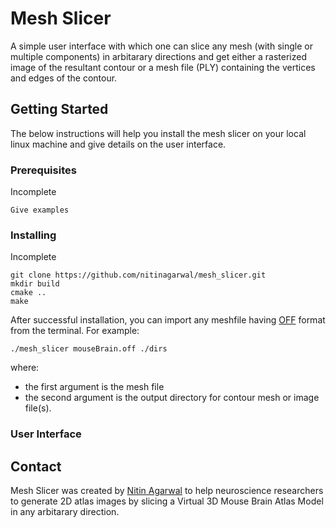 # Mesh Slicer

A simple user interface with which one can slice any mesh (with single or multiple components) in arbitarary directions and get either a rasterized image of the resultant contour or a mesh file (PLY) containing the vertices and edges of the contour.  

## Getting Started

The below instructions will help you install the mesh slicer on your local linux machine and give details on the user interface.

### Prerequisites

Incomplete

```
Give examples
```

### Installing

Incomplete
```
git clone https://github.com/nitinagarwal/mesh_slicer.git
mkdir build
cmake ..
make
```

After successful installation, you can import any meshfile having [OFF](http://segeval.cs.princeton.edu/public/off_format.html) format from the terminal. For example:

```
./mesh_slicer mouseBrain.off ./dirs
```

where:
* the first argument is the mesh file
* the second argument is the output directory for contour mesh or image file(s).

### User Interface






## Contact

Mesh Slicer was created by [Nitin Agarwal](http://www.ics.uci.edu/~agarwal/) to help neuroscience researchers to
generate 2D atlas images by slicing a Virtual 3D Mouse Brain Atlas Model in any arbitarary direction.


